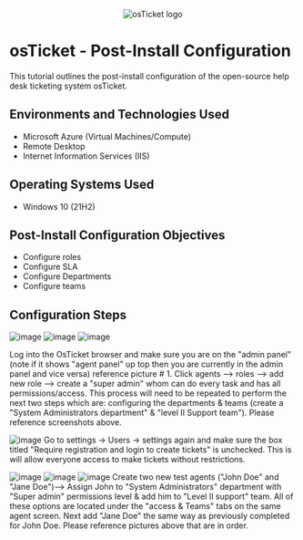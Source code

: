 <p align="center">
<img src="https://i.imgur.com/Clzj7Xs.png" alt="osTicket logo"/>
</p>

<h1>osTicket - Post-Install Configuration</h1>
This tutorial outlines the post-install configuration of the open-source help desk ticketing system osTicket.<br />


<h2>Environments and Technologies Used</h2>

- Microsoft Azure (Virtual Machines/Compute)
- Remote Desktop
- Internet Information Services (IIS)

<h2>Operating Systems Used </h2>

- Windows 10</b> (21H2)

<h2>Post-Install Configuration Objectives</h2>

- Configure roles
- Configure SLA
- Configure Departments
- Configure teams
  
<h2>Configuration Steps</h2>


![image](https://github.com/derekjonesaa/osticket-prereqs/assets/167825508/c9d707f3-c523-406f-93e1-fd42c8c42570)
![image](https://github.com/derekjonesaa/osticket-prereqs/assets/167825508/61e194d8-6a27-4076-87d1-53fcca8ab059)
![image](https://github.com/derekjonesaa/osticket-prereqs/assets/167825508/0ce583c1-3b8f-4ac5-8366-bf3aa1b0e9bd)

Log into the OsTicket browser and make sure you are on the "admin panel" (note if it shows "agent panel" up top then you are currently in the admin panel and vice versa) reference picture # 1. Click agents --> roles --> add new role --> create a "super admin" whom can do every task and has all permissions/access. This process will need to be repeated to perform the next two steps which are: configuring the departments & teams (create a "System Administrators department" & "level II Support team"). Please reference screenshots above.



![image](https://github.com/derekjonesaa/osticket-prereqs/assets/167825508/a8c6ef48-2e3d-42ff-9ac8-5cebbbaa1be3)
Go to settings -> Users -> settings again and make sure the box titled "Require registration and login to create tickets" is unchecked. This is will allow everyone access to make tickets without restrictions.


![image](https://github.com/derekjonesaa/osticket-prereqs/assets/167825508/ea654a90-e1d3-42b0-be47-087571156d90)
![image](https://github.com/derekjonesaa/osticket-prereqs/assets/167825508/846452b8-9e61-4a07-abd6-5c5c9971bbac)
![image](https://github.com/derekjonesaa/osticket-prereqs/assets/167825508/6e683a39-f469-4ce4-a362-ef8c0d7713c1)
Create two new test agents ("John Doe" and "Jane Doe")--> Assign John to "System Administrators" department with "Super admin" permissions level & add him to "Level II support" team. All of these options are located under the "access & Teams" tabs on the same agent screen. Next add "Jane Doe" the same way as previously completed for John Doe. Please reference pictures above that are in order.


